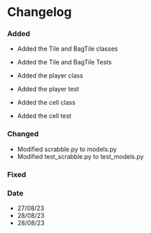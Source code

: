 # Changelog
  
### Added 
- Added the Tile and BagTile classes
- Added the Tile and BagTile Tests

- Added the player class
- Added the player test

- Added the cell class
- Added the cell test
### Changed 
- Modified scrabble.py to models.py
- Modified test_scrabble.py to test_models.py

### Fixed

  
### Date
- 27/08/23
- 28/08/23
- 28/08/23
